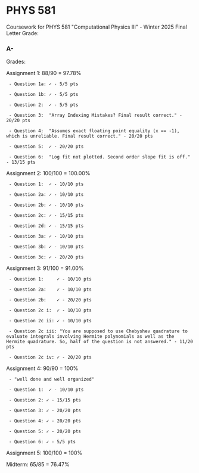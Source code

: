 # PHYS 581
Coursework for PHYS 581 "Computational Physics III" - Winter 2025
Final Letter Grade:
### A-

Grades:

Assignment 1: 88/90 = 97.78%

     - Question 1a: ✓ - 5/5 pts

     - Question 1b: ✓ - 5/5 pts

     - Question 2:  ✓ - 5/5 pts

     - Question 3:  "Array Indexing Mistakes? Final result correct." - 20/20 pts

     - Question 4:  "Assumes exact floating point equality (x == -1), which is unreliable. Final result correct." - 20/20 pts

     - Question 5:  ✓ - 20/20 pts

     - Question 6:  "Log fit not plotted. Second order slope fit is off." - 13/15 pts
     
Assignment 2: 100/100 = 100.00%

     - Question 1:  ✓ - 10/10 pts

     - Question 2a: ✓ - 10/10 pts

     - Question 2b: ✓ - 10/10 pts

     - Question 2c: ✓ - 15/15 pts

     - Question 2d: ✓ - 15/15 pts

     - Question 3a: ✓ - 10/10 pts

     - Question 3b: ✓ - 10/10 pts

     - Question 3c: ✓ - 20/20 pts

Assignment 3: 91/100 = 91.00%

     - Question 1:     ✓ - 10/10 pts

     - Question 2a:    ✓ - 10/10 pts

     - Question 2b:    ✓ - 20/20 pts

     - Question 2c i:  ✓ - 10/10 pts

     - Question 2c ii: ✓ - 10/10 pts

     - Question 2c iii: "You are supposed to use Chebyshev quadrature to evaluate integrals involving Hermite polynomials as well as the Hermite quadrature. So, half of the question is not answered." - 11/20 pts

     - Question 2c iv: ✓ - 20/20 pts

Assignment 4: 90/90 = 100%

     - "well done and well organized"
     
     - Question 1:  ✓ - 10/10 pts

     - Question 2: ✓ - 15/15 pts

     - Question 3: ✓ - 20/20 pts

     - Question 4: ✓ - 20/20 pts

     - Question 5: ✓ - 20/20 pts

     - Question 6: ✓ - 5/5 pts

Assignment 5: 100/100 = 100%

Midterm: 65/85 = 76.47%


